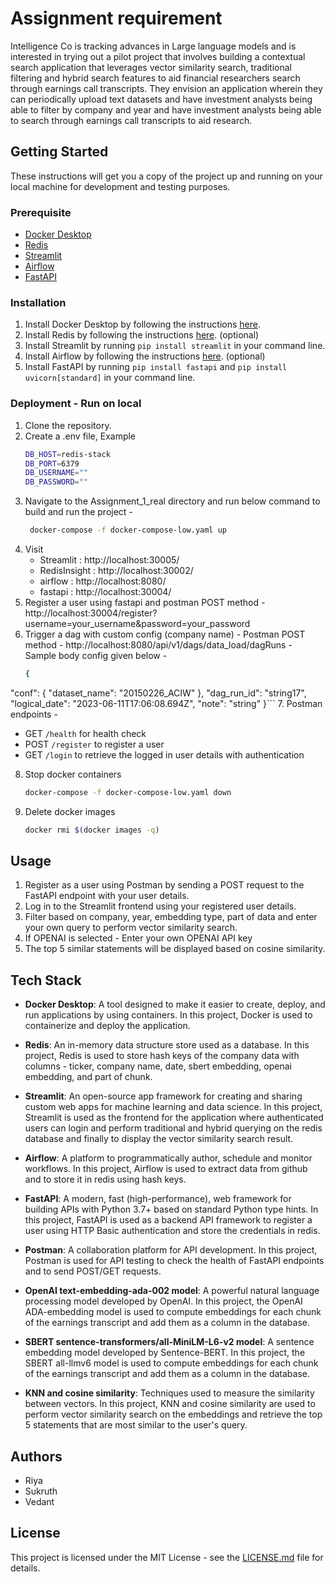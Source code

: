 # Assignment requirement

Intelligence Co is tracking advances in Large language models and is interested in trying out
a pilot project that involves building a contextual search application that leverages vector
similarity search, traditional filtering and hybrid search features to aid financial researchers
search through earnings call transcripts. They envision an application wherein they can
periodically upload text datasets and have investment analysts being able to filter by
company and year and have investment analysts being able to search through earnings call
transcripts to aid research.

## Getting Started

These instructions will get you a copy of the project up and running on your local machine for development and testing purposes.

### Prerequisite

- [Docker Desktop](https://www.docker.com/products/docker-desktop)
- [Redis](https://redis.io/download)
- [Streamlit](./streamlit/)
- [Airflow](./airflow/)
- [FastAPI](./fastapi/)

### Installation

1. Install Docker Desktop by following the instructions [here](https://www.docker.com/products/docker-desktop).
2. Install Redis by following the instructions [here](https://redis.io/download). (optional)
3. Install Streamlit by running `pip install streamlit` in your command line.
4. Install Airflow by following the instructions [here](https://airflow.apache.org/docs/apache-airflow/stable/start.html). (optional)
5. Install FastAPI by running `pip install fastapi` and `pip install uvicorn[standard]` in your command line.

### Deployment - Run on local

1. Clone the repository.
2. Create a .env file, Example
    ```bash
    DB_HOST=redis-stack
    DB_PORT=6379
    DB_USERNAME=""
    DB_PASSWORD=""
    ```
3. Navigate to the Assignment_1_real directory and run below command to build and run the project -
   ```bash
    docker-compose -f docker-compose-low.yaml up
   ```
4. Visit
    - Streamlit : http://localhost:30005/
    - RedisInsight : http://localhost:30002/
    - airflow : http://localhost:8080/
    - fastapi : http://localhost:30004/
5. Register a user using fastapi and postman POST method - http://localhost:30004/register?username=your_username&password=your_password
6. Trigger a dag with custom config (company name) -
   Postman POST method - http://localhost:8080/api/v1/dags/data_load/dagRuns - Sample body config given below -
   ```bash
   {
  "conf": {
    "dataset_name": "20150226_ACIW"
  },
  "dag_run_id": "string17", 
  "logical_date": "2023-06-11T17:06:08.694Z",
  "note": "string"
    }```
7. Postman endpoints - 
-  GET `/health` for health check
-  POST `/register` to register a user
-  GET `/login` to retrieve the logged in user details with authentication
8. Stop docker containers
    ```bash
    docker-compose -f docker-compose-low.yaml down
    ```
9. Delete docker images
    ```bash
    docker rmi $(docker images -q)
    ```

## Usage

1. Register as a user using Postman by sending a POST request to the FastAPI endpoint with your user details.
2. Log in to the Streamlit frontend using your registered user details.
3. Filter based on company, year, embedding type, part of data and enter your own query to perform vector similarity search.
4. If OPENAI is selected - Enter your own OPENAI API key 
5. The top 5 similar statements will be displayed based on cosine similarity.

## Tech Stack

- **Docker Desktop**: A tool designed to make it easier to create, deploy, and run applications by using containers. In this project, Docker is used to containerize and deploy the application.
  

- **Redis**: An in-memory data structure store used as a database. In this project, Redis is used to store hash keys of the company data with columns - ticker, company name, date, sbert embedding, openai embedding, and part of chunk.


- **Streamlit**: An open-source app framework for creating and sharing custom web apps for machine learning and data science. In this project, Streamlit is used as the frontend for the application where authenticated users can login and perform traditional and hybrid querying on the redis database and finally to display the vector similarity search result.


- **Airflow**: A platform to programmatically author, schedule and monitor workflows. In this project, Airflow is used to extract data from github and to store it in redis using hash keys.


- **FastAPI**: A modern, fast (high-performance), web framework for building APIs with Python 3.7+ based on standard Python type hints. In this project, FastAPI is used as a backend API framework to register a user using HTTP Basic authentication and store the credentials in redis.


- **Postman**: A collaboration platform for API development. In this project, Postman is used for API testing to check the health of FastAPI endpoints and to send POST/GET requests.


- **OpenAI text-embedding-ada-002 model**: A powerful natural language processing model developed by OpenAI. In this project, the OpenAI ADA-embedding model is used to compute embeddings for each chunk of the earnings transcript and add them as a column in the database.


- **SBERT sentence-transformers/all-MiniLM-L6-v2 model**: A sentence embedding model developed by Sentence-BERT. In this project, the SBERT all-llmv6 model is used to compute embeddings for each chunk of the earnings transcript and add them as a column in the database.


- **KNN and cosine similarity**: Techniques used to measure the similarity between vectors. In this project, KNN and cosine similarity are used to perform vector similarity search on the embeddings and retrieve the top 5 statements that are most similar to the user's query.


## Authors

- Riya
- Sukruth
- Vedant

## License

This project is licensed under the MIT License - see the [LICENSE.md](LICENSE.md) file for details.